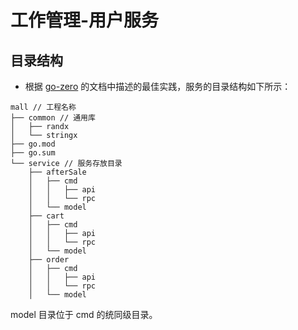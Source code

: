 # 工作管理-用户服务
## 目录结构
* 根据 [go-zero](https://go-zero.dev/cn) 的文档中描述的最佳实践，服务的目录结构如下所示：

```
mall // 工程名称
├── common // 通用库
│   ├── randx
│   └── stringx
├── go.mod
├── go.sum
└── service // 服务存放目录
    ├── afterSale
    │   ├── cmd
    │   │   ├── api
    │   │   └── rpc
    │   └── model
    ├── cart
    │   ├── cmd
    │   │   ├── api
    │   │   └── rpc
    │   └── model
    ├── order
    │   ├── cmd
    │   │   ├── api
    │   │   └── rpc
    │   └── model
```

model 目录位于 cmd 的统同级目录。

